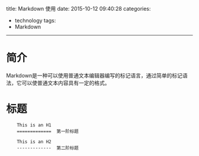 title: Markdown 使用
date: 2015-10-12 09:40:28
categories:
- technology
tags:
- Markdown
---
简介
=============
Markdown是一种可以使用普通文本编辑器编写的标记语言，通过简单的标记语法，它可以使普通文本内容具有一定的格式。

标题
=============
        This is an H1
        =============  第一阶标题

        This is an H2
        -------------  第二阶标题

